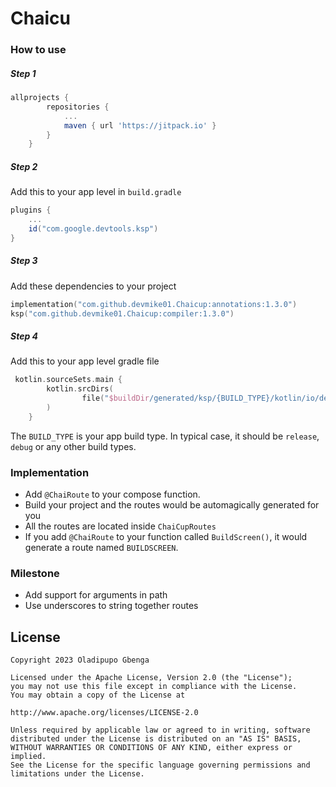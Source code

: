 # Chaicu


### How to use

##### Step 1
```groovy
allprojects {
		repositories {
			...
			maven { url 'https://jitpack.io' }
		}
	}
```

##### Step 2
Add this to your app level in `build.gradle`
```groovy
plugins {
    ...
    id("com.google.devtools.ksp")
}
```


##### Step 3
Add these dependencies to your project
```kotlin
implementation("com.github.devmike01.Chaicup:annotations:1.3.0")
ksp("com.github.devmike01.Chaicup:compiler:1.3.0")
```

##### Step 4
Add this to your app level gradle file
```kotlin
 kotlin.sourceSets.main {
        kotlin.srcDirs(
                file("$buildDir/generated/ksp/{BUILD_TYPE}/kotlin/io/devmike01"),
        )
    }
```
The `BUILD_TYPE` is your app build type. In typical case, it should be `release`, `debug` or any other build types.

### Implementation
- Add `@ChaiRoute` to your compose function.
- Build your project and the routes would be automagically generated for you
- All the routes are located inside `ChaiCupRoutes`
- If you add `@ChaiRoute` to your function called `BuildScreen()`, it would generate a route named `BUILDSCREEN`.

### Milestone
- Add support for arguments in path
- Use underscores to string together routes

License
-------
```text
Copyright 2023 Oladipupo Gbenga

Licensed under the Apache License, Version 2.0 (the "License");
you may not use this file except in compliance with the License.
You may obtain a copy of the License at

http://www.apache.org/licenses/LICENSE-2.0

Unless required by applicable law or agreed to in writing, software
distributed under the License is distributed on an "AS IS" BASIS,
WITHOUT WARRANTIES OR CONDITIONS OF ANY KIND, either express or implied.
See the License for the specific language governing permissions and
limitations under the License.
```
